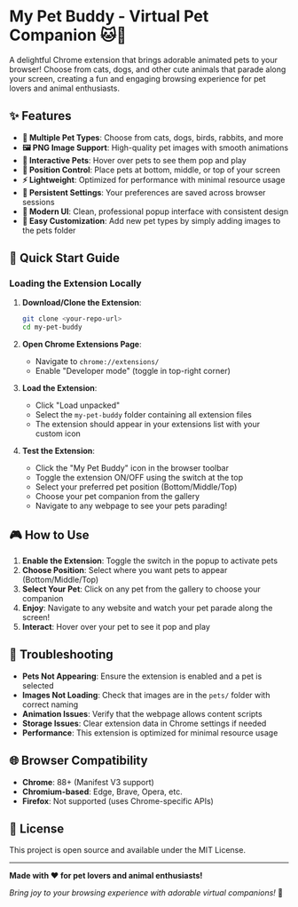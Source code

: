 # My Pet Buddy - Virtual Pet Companion 🐱🐶

A delightful Chrome extension that brings adorable animated pets to your browser! Choose from cats, dogs, and other cute animals that parade along your screen, creating a fun and engaging browsing experience for pet lovers and animal enthusiasts.

## ✨ Features

- **🎨 Multiple Pet Types**: Choose from cats, dogs, birds, rabbits, and more
- **🖼️ PNG Image Support**: High-quality pet images with smooth animations
- **🎯 Interactive Pets**: Hover over pets to see them pop and play
- **📍 Position Control**: Place pets at bottom, middle, or top of your screen
- **⚡ Lightweight**: Optimized for performance with minimal resource usage
- **💾 Persistent Settings**: Your preferences are saved across browser sessions
- **🎨 Modern UI**: Clean, professional popup interface with consistent design
- **🔧 Easy Customization**: Add new pet types by simply adding images to the pets folder

## 🚀 Quick Start Guide

### Loading the Extension Locally

1. **Download/Clone the Extension**:
   ```bash
   git clone <your-repo-url>
   cd my-pet-buddy
   ```

2. **Open Chrome Extensions Page**:
   - Navigate to `chrome://extensions/`
   - Enable "Developer mode" (toggle in top-right corner)

3. **Load the Extension**:
   - Click "Load unpacked"
   - Select the `my-pet-buddy` folder containing all extension files
   - The extension should appear in your extensions list with your custom icon

4. **Test the Extension**:
   - Click the "My Pet Buddy" icon in the browser toolbar
   - Toggle the extension ON/OFF using the switch at the top
   - Select your preferred pet position (Bottom/Middle/Top)
   - Choose your pet companion from the gallery
   - Navigate to any webpage to see your pets parading!

## 🎮 How to Use

1. **Enable the Extension**: Toggle the switch in the popup to activate pets
2. **Choose Position**: Select where you want pets to appear (Bottom/Middle/Top)
3. **Select Your Pet**: Click on any pet from the gallery to choose your companion
4. **Enjoy**: Navigate to any website and watch your pet parade along the screen!
5. **Interact**: Hover over your pet to see it pop and play

## 🐛 Troubleshooting

- **Pets Not Appearing**: Ensure the extension is enabled and a pet is selected
- **Images Not Loading**: Check that images are in the `pets/` folder with correct naming
- **Animation Issues**: Verify that the webpage allows content scripts
- **Storage Issues**: Clear extension data in Chrome settings if needed
- **Performance**: This extension is optimized for minimal resource usage

## 🌐 Browser Compatibility

- **Chrome**: 88+ (Manifest V3 support)
- **Chromium-based**: Edge, Brave, Opera, etc.
- **Firefox**: Not supported (uses Chrome-specific APIs)


## 📄 License

This project is open source and available under the MIT License.

---

**Made with ❤️ for pet lovers and animal enthusiasts!**

*Bring joy to your browsing experience with adorable virtual companions!* 🐾